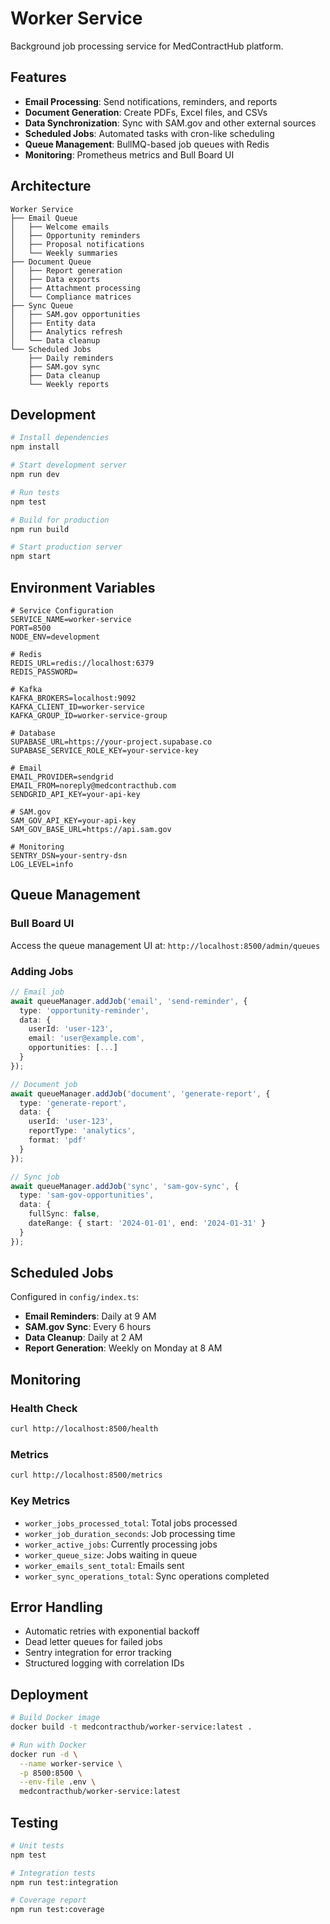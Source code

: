 # Worker Service

Background job processing service for MedContractHub platform.

## Features

- **Email Processing**: Send notifications, reminders, and reports
- **Document Generation**: Create PDFs, Excel files, and CSVs
- **Data Synchronization**: Sync with SAM.gov and other external sources
- **Scheduled Jobs**: Automated tasks with cron-like scheduling
- **Queue Management**: BullMQ-based job queues with Redis
- **Monitoring**: Prometheus metrics and Bull Board UI

## Architecture

```
Worker Service
├── Email Queue
│   ├── Welcome emails
│   ├── Opportunity reminders
│   ├── Proposal notifications
│   └── Weekly summaries
├── Document Queue
│   ├── Report generation
│   ├── Data exports
│   ├── Attachment processing
│   └── Compliance matrices
├── Sync Queue
│   ├── SAM.gov opportunities
│   ├── Entity data
│   ├── Analytics refresh
│   └── Data cleanup
└── Scheduled Jobs
    ├── Daily reminders
    ├── SAM.gov sync
    ├── Data cleanup
    └── Weekly reports
```

## Development

```bash
# Install dependencies
npm install

# Start development server
npm run dev

# Run tests
npm test

# Build for production
npm run build

# Start production server
npm start
```

## Environment Variables

```env
# Service Configuration
SERVICE_NAME=worker-service
PORT=8500
NODE_ENV=development

# Redis
REDIS_URL=redis://localhost:6379
REDIS_PASSWORD=

# Kafka
KAFKA_BROKERS=localhost:9092
KAFKA_CLIENT_ID=worker-service
KAFKA_GROUP_ID=worker-service-group

# Database
SUPABASE_URL=https://your-project.supabase.co
SUPABASE_SERVICE_ROLE_KEY=your-service-key

# Email
EMAIL_PROVIDER=sendgrid
EMAIL_FROM=noreply@medcontracthub.com
SENDGRID_API_KEY=your-api-key

# SAM.gov
SAM_GOV_API_KEY=your-api-key
SAM_GOV_BASE_URL=https://api.sam.gov

# Monitoring
SENTRY_DSN=your-sentry-dsn
LOG_LEVEL=info
```

## Queue Management

### Bull Board UI

Access the queue management UI at: `http://localhost:8500/admin/queues`

### Adding Jobs

```typescript
// Email job
await queueManager.addJob('email', 'send-reminder', {
  type: 'opportunity-reminder',
  data: {
    userId: 'user-123',
    email: 'user@example.com',
    opportunities: [...]
  }
});

// Document job
await queueManager.addJob('document', 'generate-report', {
  type: 'generate-report',
  data: {
    userId: 'user-123',
    reportType: 'analytics',
    format: 'pdf'
  }
});

// Sync job
await queueManager.addJob('sync', 'sam-gov-sync', {
  type: 'sam-gov-opportunities',
  data: {
    fullSync: false,
    dateRange: { start: '2024-01-01', end: '2024-01-31' }
  }
});
```

## Scheduled Jobs

Configured in `config/index.ts`:

- **Email Reminders**: Daily at 9 AM
- **SAM.gov Sync**: Every 6 hours
- **Data Cleanup**: Daily at 2 AM
- **Report Generation**: Weekly on Monday at 8 AM

## Monitoring

### Health Check
```bash
curl http://localhost:8500/health
```

### Metrics
```bash
curl http://localhost:8500/metrics
```

### Key Metrics
- `worker_jobs_processed_total`: Total jobs processed
- `worker_job_duration_seconds`: Job processing time
- `worker_active_jobs`: Currently processing jobs
- `worker_queue_size`: Jobs waiting in queue
- `worker_emails_sent_total`: Emails sent
- `worker_sync_operations_total`: Sync operations completed

## Error Handling

- Automatic retries with exponential backoff
- Dead letter queues for failed jobs
- Sentry integration for error tracking
- Structured logging with correlation IDs

## Deployment

```bash
# Build Docker image
docker build -t medcontracthub/worker-service:latest .

# Run with Docker
docker run -d \
  --name worker-service \
  -p 8500:8500 \
  --env-file .env \
  medcontracthub/worker-service:latest
```

## Testing

```bash
# Unit tests
npm test

# Integration tests
npm run test:integration

# Coverage report
npm run test:coverage
```